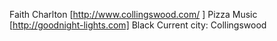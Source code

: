 Faith Charlton
[http://www.collingswood.com/ ]
Pizza
Music [http://goodnight-lights.com]
Black
Current city: Collingswood